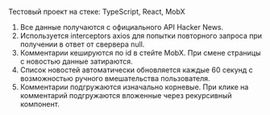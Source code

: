 Тестовый проект на стеке: TypeScript, React, MobX

1. Все данные получаются с официального API Hacker News.
2. Используется interceptors axios для попытки повторного запроса при получении в ответ от свервера null.
3. Комментарии кешируются по id в стейте MobX. При смене страницы с новостью данные затираются.
4. Список новостей автоматически обновляется каждые 60 секунд с возможностью ручного вмешательства пользователя.
5. Комментарии подгружаются изначально корневые. При клике на комментарий подгружаются вложенные через рекурсивный компонент.
